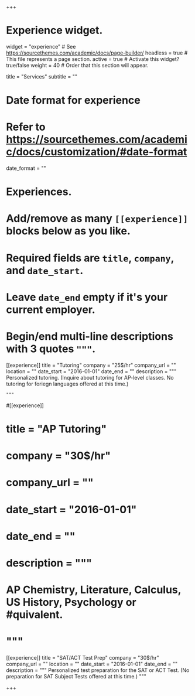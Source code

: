 +++
# Experience widget.
widget = "experience"  # See https://sourcethemes.com/academic/docs/page-builder/
headless = true  # This file represents a page section.
active = true  # Activate this widget? true/false
weight = 40  # Order that this section will appear.

title = "Services"
subtitle = ""

# Date format for experience
#   Refer to https://sourcethemes.com/academic/docs/customization/#date-format
date_format = ""

# Experiences.
#   Add/remove as many `[[experience]]` blocks below as you like.
#   Required fields are `title`, `company`, and `date_start`.
#   Leave `date_end` empty if it's your current employer.
#   Begin/end multi-line descriptions with 3 quotes `"""`.
[[experience]]
  title = "Tutoring"
  company = "25$/hr"
  company_url = ""
  location = ""
  date_start = "2016-01-01"
  date_end = ""
  description = """
  Personalized tutoring.
  (Inquire about tutoring for AP-level classes. No tutoring for foriegn languages offered at this time.)

    """

#[[experience]]
#  title = "AP Tutoring"
#  company = "30$/hr"
# company_url = ""
#  date_start = "2016-01-01"
# date_end = ""
# description = """
#  AP Chemistry, Literature, Calculus, US History, Psychology or #quivalent.
# 
# """



[[experience]]
 title = "SAT/ACT Test Prep"
 company = "30$/hr"
 company_url = ""
 location = ""
 date_start = "2016-01-01"
 date_end = ""
 description = """
 Personalized test preparation for the SAT or ACT Test.
 (No preparation for SAT Subject Tests offered at this time.)
 """

+++
